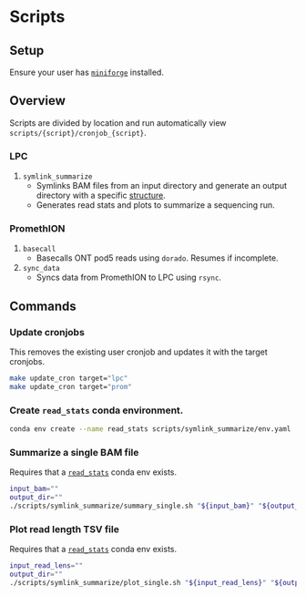 # Scripts

## Setup
Ensure your user has [`miniforge`](https://github.com/conda-forge/miniforge) installed.

## Overview
Scripts are divided by location and run automatically view `scripts/{script}/cronjob_{script}`.

### LPC
1. `symlink_summarize`
    * Symlinks BAM files from an input directory and generate an output directory with a specific [structure](structure.md).
    * Generates read stats and plots to summarize a sequencing run.

### PromethION
1. `basecall`
    * Basecalls ONT pod5 reads using `dorado`. Resumes if incomplete.
2. `sync_data`
    * Syncs data from PromethION to LPC using `rsync`.

## Commands

### Update cronjobs
This removes the existing user cronjob and updates it with the target cronjobs.
```bash
make update_cron target="lpc"
make update_cron target="prom"
```

### Create `read_stats` conda environment.
```bash
conda env create --name read_stats scripts/symlink_summarize/env.yaml
```

### Summarize a single BAM file
Requires that a [`read_stats`](#create-read_stats-conda-environment) conda env exists.

```bash
input_bam=""
output_dir=""
./scripts/symlink_summarize/summary_single.sh "${input_bam}" "${output_dir}"
```

### Plot read length TSV file
Requires that a [`read_stats`](#create-read_stats-conda-environment) conda env exists.

```bash
input_read_lens=""
output_dir=""
./scripts/symlink_summarize/plot_single.sh "${input_read_lens}" "${output_dir}"
```
